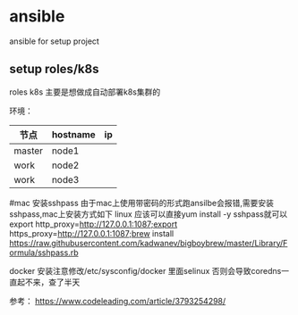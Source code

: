 # ansible

ansible for setup project


## setup roles/k8s

roles k8s 主要是想做成自动部署k8s集群的

环境：

节点|hostname|ip
-|-|-
master|node1|
work|node2|
work|node3|

#mac 安装sshpass
由于mac上使用带密码的形式跑ansilbe会报错,需要安装sshpass,mac上安装方式如下
linux 应该可以直接yum install -y sshpass就可以
export http_proxy=http://127.0.0.1:1087;export https_proxy=http://127.0.0.1:1087;brew install https://raw.githubusercontent.com/kadwanev/bigboybrew/master/Library/Formula/sshpass.rb


docker 安装注意修改/etc/sysconfig/docker 里面selinux 否则会导致coredns一直起不来，查了半天


参考：
https://www.codeleading.com/article/3793254298/
